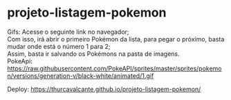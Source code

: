 # projeto-listagem-pokemon
Gifs: Acesse o seguinte link no navegador;<br/>
Com isso, irá abrir o primeiro Pokémon da lista, para pegar o próximo, basta mudar onde está o número 1 para 2;<br/>
Assim, basta ir salvando os Pokémons na pasta de imagens.<br/>
PokeApi: https://raw.githubusercontent.com/PokeAPI/sprites/master/sprites/pokemon/versions/generation-v/black-white/animated/1.gif

Deploy: https://thurcavalcante.github.io/projeto-listagem-pokemon/
